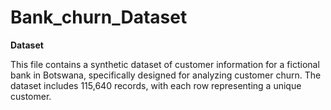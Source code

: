 # Bank_churn_Dataset

**Dataset**

This file contains a synthetic dataset of customer information for a fictional bank in Botswana, specifically designed for analyzing customer churn. The dataset includes 115,640 records, with each row representing a unique customer.
